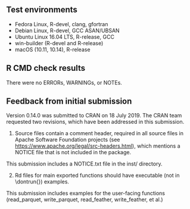 ## Test environments
* Fedora Linux, R-devel, clang, gfortran
* Debian Linux, R-devel, GCC ASAN/UBSAN
* Ubuntu Linux 16.04 LTS, R-release, GCC
* win-builder (R-devel and R-release)
* macOS (10.11, 10.14), R-release

## R CMD check results

There were no ERRORs, WARNINGs, or NOTEs.

## Feedback from initial submission

Version 0.14.0 was submitted to CRAN on 18 July 2019. The CRAN team requested two revisions, which have been addressed in this submission.

1. Source files contain a comment header, required in all source files in Apache Software Foundation projects (see https://www.apache.org/legal/src-headers.html), which mentions a NOTICE file that is not included in the package.

This submission includes a NOTICE.txt file in the inst/ directory.

2. Rd files for main exported functions should have executable (not in \dontrun{}) examples.

This submission includes examples for the user-facing functions (read_parquet, write_parquet, read_feather, write_feather, et al.)
